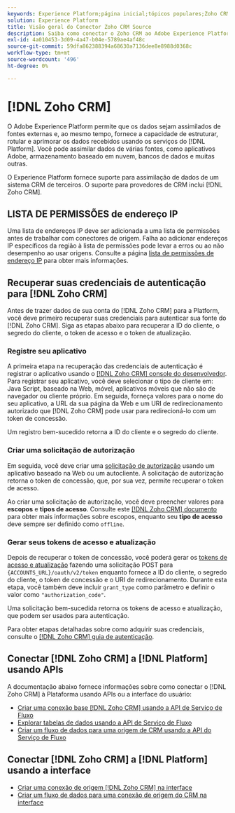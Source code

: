 ```yaml
---
keywords: Experience Platform;página inicial;tópicos populares;Zoho CRM;zoho crm;Zoho;zoho
solution: Experience Platform
title: Visão geral do Conector Zoho CRM Source
description: Saiba como conectar o Zoho CRM ao Adobe Experience Platform usando APIs ou a interface do usuário.
exl-id: 4a010453-3d09-4a47-b04e-5789ae4af48c
source-git-commit: 59dfa862388394a68630a7136dee8e8988d0368c
workflow-type: tm+mt
source-wordcount: '496'
ht-degree: 0%

---
```


# [!DNL Zoho CRM]

O Adobe Experience Platform permite que os dados sejam assimilados de fontes externas e, ao mesmo tempo, fornece a capacidade de estruturar, rotular e aprimorar os dados recebidos usando os serviços do [!DNL Platform]. Você pode assimilar dados de várias fontes, como aplicativos Adobe, armazenamento baseado em nuvem, bancos de dados e muitas outras.

O Experience Platform fornece suporte para assimilação de dados de um sistema CRM de terceiros. O suporte para provedores de CRM inclui [!DNL Zoho CRM].

## LISTA DE PERMISSÕES de endereço IP

Uma lista de endereços IP deve ser adicionada a uma lista de permissões antes de trabalhar com conectores de origem. Falha ao adicionar endereços IP específicos da região à lista de permissões pode levar a erros ou ao não desempenho ao usar origens. Consulte a página [lista de permissões de endereço IP](../../ip-address-allow-list.md) para obter mais informações.

## Recuperar suas credenciais de autenticação para [!DNL Zoho CRM]

Antes de trazer dados de sua conta do [!DNL Zoho CRM] para a Platform, você deve primeiro recuperar suas credenciais para autenticar sua fonte do [!DNL Zoho CRM]. Siga as etapas abaixo para recuperar a ID do cliente, o segredo do cliente, o token de acesso e o token de atualização.

### Registre seu aplicativo

A primeira etapa na recuperação das credenciais de autenticação é registrar o aplicativo usando o [[!DNL Zoho CRM] console do desenvolvedor](https://accounts.zoho.com/). Para registrar seu aplicativo, você deve selecionar o tipo de cliente em: Java Script, baseado na Web, móvel, aplicativos móveis que não são de navegador ou cliente próprio. Em seguida, forneça valores para o nome do seu aplicativo, a URL da sua página da Web e um URI de redirecionamento autorizado que [!DNL Zoho CRM] pode usar para redirecioná-lo com um token de concessão.

Um registro bem-sucedido retorna a ID do cliente e o segredo do cliente.

### Criar uma solicitação de autorização

Em seguida, você deve criar uma [solicitação de autorização](https://www.zoho.com/crm/developer/docs/api/v2/auth-request.html) usando um aplicativo baseado na Web ou um autocliente. A solicitação de autorização retorna o token de concessão, que, por sua vez, permite recuperar o token de acesso.

Ao criar uma solicitação de autorização, você deve preencher valores para **escopos** e **tipos de acesso**. Consulte este [[!DNL Zoho CRM] documento](https://www.zoho.com/crm/developer/docs/api/v2/scopes.html) para obter mais informações sobre escopos, enquanto seu **tipo de acesso** deve sempre ser definido como `offline`.

### Gerar seus tokens de acesso e atualização

Depois de recuperar o token de concessão, você poderá gerar os [tokens de acesso e atualização](https://www.zoho.com/crm/developer/docs/api/v2/access-refresh.html) fazendo uma solicitação POST para `{ACCOUNTS_URL}/oauth/v2/token` enquanto fornece a ID do cliente, o segredo do cliente, o token de concessão e o URI de redirecionamento. Durante esta etapa, você também deve incluir `grant_type` como parâmetro e definir o valor como `"authorization_code"`.

Uma solicitação bem-sucedida retorna os tokens de acesso e atualização, que podem ser usados para autenticação.

Para obter etapas detalhadas sobre como adquirir suas credenciais, consulte o [[!DNL Zoho CRM] guia de autenticação](https://www.zoho.com/crm/developer/docs/api/v2/oauth-overview.html).

## Conectar [!DNL Zoho CRM] a [!DNL Platform] usando APIs

A documentação abaixo fornece informações sobre como conectar o [!DNL Zoho CRM] à Plataforma usando APIs ou a interface do usuário:

- [Criar uma conexão base  [!DNL Zoho CRM]  usando a API de Serviço de Fluxo](../../tutorials/api/create/crm/zoho.md)
- [Explorar tabelas de dados usando a API de Serviço de Fluxo](../../tutorials/api/explore/tabular.md)
- [Criar um fluxo de dados para uma origem de CRM usando a API do Serviço de Fluxo](../../tutorials/api/collect/crm.md)

## Conectar [!DNL Zoho CRM] a [!DNL Platform] usando a interface

- [Criar uma conexão de origem  [!DNL Zoho CRM]  na interface](../../tutorials/ui/create/crm/zoho.md)
- [Criar um fluxo de dados para uma conexão de origem do CRM na interface](../../tutorials/ui/dataflow/crm.md)
